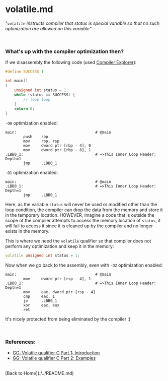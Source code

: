 # volatile.md

*"`volatile` instructs compiler that status is special variable so that no such optimization are allowed on this variable"*

</br>

### What's up with the compiler optimization then?
If we disassembly the following code (used [Compiler Explorer](https://godbolt.org/)):
```cpp
#define SUCCESS 1

int main()
{
    unsigned int status = 1;
    while (status == SUCCESS) {
        // loop loop
    }
    return 0;
}
```
`-O0` optimization enabled:
```assembly
main:                                   # @main
        push    rbp
        mov     rbp, rsp
        mov     dword ptr [rbp - 4], 0
        mov     dword ptr [rbp - 8], 1
.LBB0_1:                                # =>This Inner Loop Header: Depth=1
        jmp     .LBB0_1
```
`-O1` optimization enabled:
```assembly
main:                                   # @main
.LBB0_1:                                # =>This Inner Loop Header: Depth=1
        jmp     .LBB0_1
```
Here, as the variable `status` will never be used or modified other than the loop condition, the compiler can drop the data from the memory and store it in the temporary location. HOWEVER, imagine a code that is outside the scope of the compiler attempts to access the memory location of `status`, it will fail to access it since it is cleaned up by the compiler and no longer exists in the memory.

This is where we need the `volatile` qualifier so that compiler does not perform any optimization and keep it in the memory:
```cpp
volatile unsigned int status = 1;
```
Now when we go back to the assembly, even with `-O2` optimization enabled:
```assembly
main:                                   # @main
        mov     dword ptr [rsp - 4], 1
.LBB0_1:                                # =>This Inner Loop Header: Depth=1
        mov     eax, dword ptr [rsp - 4]
        cmp     eax, 1
        je      .LBB0_1
        xor     eax, eax
        ret
```
It's nicely protected from being eliminated by the compiler :)

</br>


### References:
- [GG: Volatile qualifier C Part 1: Introduction](https://www.geeksforgeeks.org/understanding-volatile-qualifier-c-set-1-introduction/)
- [GG: Volatile qualifier C Part 2: Examples](https://www.geeksforgeeks.org/understanding-volatile-qualifier-in-c/)

</br>
[Back to Home](./../README.md)
